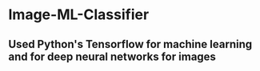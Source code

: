 # Image-ML-Classifier

## Used Python's Tensorflow for machine learning and for deep neural networks for images
